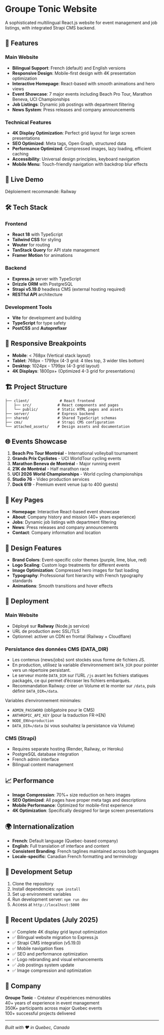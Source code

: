 # Groupe Tonic Website

A sophisticated multilingual React.js website for event management and job listings, with integrated Strapi CMS backend.

## 🌟 Features

### Main Website
- **Bilingual Support**: French (default) and English versions
- **Responsive Design**: Mobile-first design with 4K presentation optimization
- **Interactive Homepage**: React-based with smooth animations and hero views
- **Event Showcase**: 7 major events including Beach Pro Tour, Marathon Beneva, UCI Championships
- **Job Listings**: Dynamic job postings with department filtering
- **News System**: Press releases and company announcements

### Technical Features
- **4K Display Optimization**: Perfect grid layout for large screen presentations
- **SEO Optimized**: Meta tags, Open Graph, structured data
- **Performance Optimized**: Compressed images, lazy loading, efficient caching
- **Accessibility**: Universal design principles, keyboard navigation
- **Mobile Menu**: Touch-friendly navigation with backdrop blur effects

## 🚀 Live Demo

Déploiement recommandé: Railway

## 🛠️ Tech Stack

### Frontend
- **React 18** with TypeScript
- **Tailwind CSS** for styling
- **Wouter** for routing
- **TanStack Query** for API state management
- **Framer Motion** for animations

### Backend
- **Express.js** server with TypeScript
- **Drizzle ORM** with PostgreSQL
- **Strapi v5.19.0** headless CMS (external hosting required)
- **RESTful API** architecture

### Development Tools
- **Vite** for development and building
- **TypeScript** for type safety
- **PostCSS** and **Autoprefixer**

## 📱 Responsive Breakpoints

- **Mobile**: < 768px (Vertical stack layout)
- **Tablet**: 768px - 1799px (4-3 grid: 4 tiles top, 3 wider tiles bottom)
- **Desktop**: 1024px - 1799px (4-3 grid layout)
- **4K Displays**: 1800px+ (Optimized 4-3 grid for presentations)

## 🏗️ Project Structure

```
├── client/              # React frontend
│   ├── src/            # React components and pages
│   └── public/         # Static HTML pages and assets
├── server/             # Express backend
├── shared/             # Shared TypeScript schemas
├── cms/                # Strapi CMS configuration
└── attached_assets/    # Design assets and documentation
```

## 🌐 Events Showcase

1. **Beach Pro Tour Montréal** - International volleyball tournament
2. **Grands Prix Cyclistes** - UCI WorldTour cycling events
3. **Marathon Beneva de Montréal** - Major running event
4. **21K de Montréal** - Half marathon race
5. **UCI 2026 World Championships** - World cycling championships
6. **Studio 76** - Video production services
7. **Dock 619** - Premium event venue (up to 400 guests)

## 📄 Key Pages

- **Homepage**: Interactive React-based event showcase
- **About**: Company history and mission (40+ years experience)
- **Jobs**: Dynamic job listings with department filtering
- **News**: Press releases and company announcements
- **Contact**: Company information and location

## 🎨 Design Features

- **Brand Colors**: Event-specific color themes (purple, lime, blue, red)
- **Logo Scaling**: Custom logo treatments for different events
- **Image Optimization**: Compressed hero images for fast loading
- **Typography**: Professional font hierarchy with French typography standards
- **Animations**: Smooth transitions and hover effects

## 🚀 Deployment

### Main Website
- Déployé sur **Railway** (Node.js service)
- URL de production avec SSL/TLS
- Optionnel: activer un CDN en frontal (Railway + Cloudflare)

### Persistance des données CMS (DATA_DIR)
- Les contenus (news/jobs) sont stockés sous forme de fichiers JS.
- En production, utilisez la variable d’environnement `DATA_DIR` pour pointer vers un répertoire persistant.
- Le serveur monte `DATA_DIR` sur l’URL `/js` avant les fichiers statiques packagés, ce qui permet d’écraser les fichiers embarqués.
- Recommandation Railway: créer un Volume et le monter sur `/data`, puis définir `DATA_DIR=/data`.

Variables d’environnement minimales:
- `ADMIN_PASSWORD` (obligatoire pour le CMS)
- `ANTHROPIC_API_KEY` (pour la traduction FR→EN)
- `NODE_ENV=production`
- `DATA_DIR=/data` (si vous souhaitez la persistance via Volume)

### CMS (Strapi)
- Requires separate hosting (Render, Railway, or Heroku)
- PostgreSQL database integration
- French admin interface
- Bilingual content management

## 📈 Performance

- **Image Compression**: 70%+ size reduction on hero images
- **SEO Optimized**: All pages have proper meta tags and descriptions
- **Mobile Performance**: Optimized for mobile-first experience
- **4K Optimization**: Specifically designed for large screen presentations

## 🌍 Internationalization

- **French**: Default language (Quebec-based company)
- **English**: Full translation of interface and content
- **Consistent Branding**: French taglines maintained across both languages
- **Locale-specific**: Canadian French formatting and terminology

## 🔧 Development Setup

1. Clone the repository
2. Install dependencies: `npm install`
3. Set up environment variables
4. Run development server: `npm run dev`
5. Access at `http://localhost:5000`

## 📝 Recent Updates (July 2025)

- ✅ Complete 4K display grid layout optimization
- ✅ Bilingual website migration to Express.js
- ✅ Strapi CMS integration (v5.19.0)
- ✅ Mobile navigation fixes
- ✅ SEO and performance optimization
- ✅ Logo rebranding and visual enhancements
- ✅ Job postings system update
- ✅ Image compression and optimization

## 👥 Company

**Groupe Tonic** - Créateur d'expériences mémorables  
40+ years of experience in event management  
350K+ participants across major Quebec events  
100+ successful projects delivered

---

*Built with ❤️ in Quebec, Canada*